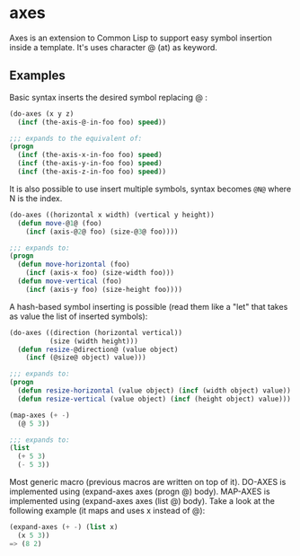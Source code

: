# axes
Axes is an extension to Common Lisp to support easy symbol insertion inside
a template. It's uses character @ (at) as keyword.

## Examples
Basic syntax inserts the desired symbol replacing @ :
```lisp
(do-axes (x y z)
  (incf (the-axis-@-in-foo foo) speed))

;;; expands to the equivalent of:
(progn
  (incf (the-axis-x-in-foo foo) speed)
  (incf (the-axis-y-in-foo foo) speed)
  (incf (the-axis-z-in-foo foo) speed))
```

It is also possible to use insert multiple symbols, syntax becomes `@N@` where N
is the index.
```lisp
(do-axes ((horizontal x width) (vertical y height))
  (defun move-@1@ (foo)
    (incf (axis-@2@ foo) (size-@3@ foo))))

;;; expands to:
(progn
  (defun move-horizontal (foo)
    (incf (axis-x foo) (size-width foo)))
  (defun move-vertical (foo)
    (incf (axis-y foo) (size-height foo))))
```

A hash-based symbol inserting is possible (read them like a "let" that takes
as value the list of inserted symbols):
```lisp
(do-axes ((direction (horizontal vertical))
          (size (width height)))
  (defun resize-@direction@ (value object)
    (incf (@size@ object) value)))

;;; expands to:
(progn
  (defun resize-horizontal (value object) (incf (width object) value))
  (defun resize-vertical (value object) (incf (height object) value)))
```

```lisp
(map-axes (+ -)
  (@ 5 3))

;;; expands to:
(list
  (+ 5 3)
  (- 5 3))
```

Most generic macro (previous macros are written on top of it).
DO-AXES is implemented using (expand-axes axes (progn @) body).
MAP-AXES is implemented using (expand-axes axes (list @) body).
Take a look at the following example (it maps and uses x instead of @):
```lisp
(expand-axes (+ -) (list x)
  (x 5 3))
=> (8 2)
```

